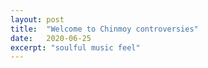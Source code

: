 ```yaml
---
layout: post
title:  "Welcome to Chinmoy controversies"
date:   2020-06-25
excerpt: "soulful music feel"
---
```

